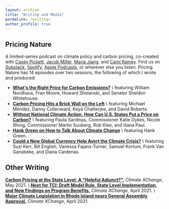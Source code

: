 ```yaml
---
layout: archive
title: "Writing and Media"
permalink: /writing/
author_profile: true
---
```


## Pricing Nature
A limited-series podcast on climate policy and carbon pricing, co-created with [Casey Pickett](https://www.linkedin.com/in/casey-r-pickett-15024710/), [Jacob Miller](https://www.linkedin.com/in/jacob-miller-7a15b8143/), [Maria Jiang](https://www.linkedin.com/in/mariajiang/), and [Cami Ramey](https://www.linkedin.com/in/cameron-ramey/). Find us on [Substack](https://pricingnature.substack.com/), [Spotify](https://open.spotify.com/show/1AKpR2PROKQ4HG5nmovHMD?go=1&sp_cid=9c71affcc5232ef0c10c83750d279c6b&utm_source=embed_player_p&utm_medium=desktop&nd=1), [Apple Podcasts](https://podcasts.apple.com/us/podcast/pricing-nature/id1551374761), or wherever else you listen. Pricing Nature has 14 episodes over two seasons, the following of which I wrote and produced: 
* **[What's the Right Price for Carbon Emissions?](https://podcasts.apple.com/us/podcast/pricing-nature/id1551374761?see-all=reviews)** \\
featuring William Nordhaus, Fran Moore, Howard Shelanski, and Senator Sheldon Whitehouse.
* **[Carbon Pricing Hits a Brick Wall on the Left](https://podcasts.apple.com/us/podcast/6-carbon-pricing-hits-a-brick-wall-on-the-left/id1551374761?i=1000521083146)** \\
featuring Michael Méndez, Danny Cullenward, Keya Chatterjee, and David Roberts. 
* **[Without National Climate Action, How Can U.S. States Put a Price on Carbon?](https://podcasts.apple.com/sk/podcast/9-without-national-climate-action-how-can-us-states/id1551374761?i=1000555082201&l=sk)** \\
featuring Paula Sardinas, Commissioner Katie Dykes, Nicole Wong, Commissioner Martin Suuberg, Rob Klee, and Iliana Paul. 
* **[Hank Green on How to Talk About Climate Change](https://podcasts.apple.com/us/podcast/bonus-episode-hank-green-on-how-to-talk-about-climate-change/id1551374761?i=1000557075569)** \\
featuring Hank Green.
* **[Could a New Global Currency Help Avert the Climate Crisis?](https://podcasts.apple.com/us/podcast/13-could-a-new-global-currency-help-avert-the-climate-crisis/id1551374761?i=1000570318041)** \\
featuring Suzi Kerr, Bill English, Vanessa Fajans-Turner, Samuel Kortum, Frank Van Gansbeke, and Diana Cárdenas. 

## Other Writing
**[Carbon Pricing at the State Level: A “Helpful Adjunct?”.](https://climate-xchange.org/2021/05/20/carbon-pricing-at-the-state-level-a-helpful-adjunct/)** *Climate XChange*, May 2021. \\
**[Next for TCI: Draft Model Rule, State Level Implementation, and New Findings on Program Benefits.](https://climate-xchange.org/2021/04/15/next-for-tci-draft-model-rule-state-level-implementation-and-new-findings-on-program-benefits/)** *Climate XChange*, April 2021. \\
**[Major Climate Legislation in Rhode Island nears General Assembly Approval.](https://climate-xchange.org/2021/04/02/major-climate-legislation-in-rhode-island-nears-general-assembly-approval/)** *Climate XChange*, April 2021.
